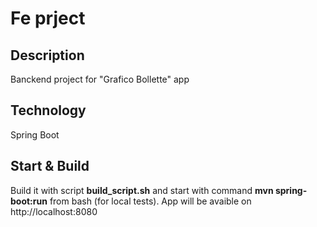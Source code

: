 # Fe prject
## Description
Banckend project for "Grafico Bollette" app
## Technology
Spring Boot
## Start & Build
Build it with script **build_script.sh** and start with command **mvn spring-boot:run** from bash (for local tests). App will be avaible on http://localhost:8080
